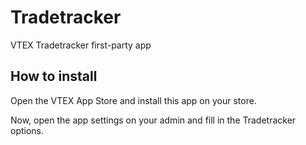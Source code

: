 # Tradetracker

VTEX Tradetracker first-party app

## How to install

Open the VTEX App Store and install this app on your store.

Now, open the app settings on your admin and fill in the Tradetracker options.
